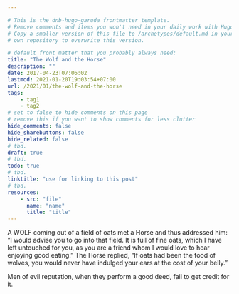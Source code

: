 ```yaml
---

# This is the dnb-hugo-garuda frontmatter template. 
# Remove comments and items you won't need in your daily work with Hugo.
# Copy a smaller version of this file to /archetypes/default.md in your
# own repository to overwrite this version.

# default front matter that you probably always need:
title: "The Wolf and the Horse"
description: ""
date: 2017-04-23T07:06:02
lastmod: 2021-01-20T19:03:54+07:00
url: /2021/01/the-wolf-and-the-horse
tags:
    - tag1
    - tag2
# set to false to hide comments on this page
# remove this if you want to show comments for less clutter
hide_comments: false
hide_sharebuttons: false
hide_related: false
# tbd.
draft: true
# tbd.
todo: true
# tbd.
linktitle: "use for linking to this post"
# tbd.
resources:
    - src: "file"
      name: "name"
      title: "title"
---
```

A WOLF coming out of a field of oats met a Horse and thus addressed him: “I would advise you to go into that field. It is full of fine oats, which I have left untouched for you, as you are a friend whom I would love to hear enjoying good eating.” The Horse replied, “If oats had been the food of wolves, you would never have indulged your ears at the cost of your belly.”

Men of evil reputation, when they perform a good deed, fail to get credit for it.
